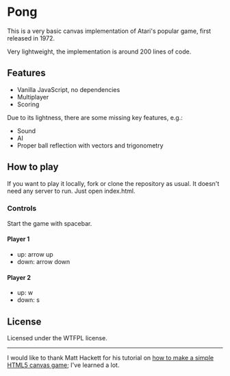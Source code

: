 # Pong

This is a very basic canvas implementation of Atari's popular game, first released in 1972.

Very lightweight, the implementation is around 200 lines of code.

## Features

- Vanilla JavaScript, no dependencies
- Multiplayer
- Scoring

Due to its lightness, there are some missing key features, e.g.:

- Sound
- AI
- Proper ball reflection with vectors and trigonometry

## How to play

<!--
You can play a demo [here](demo).
-->

If you want to play it locally, fork or clone the repository as usual. It doesn't need any server to run. Just open index.html.

### Controls

Start the game with spacebar.

#### Player 1
  - up: arrow up
  - down: arrow down

#### Player 2
  - up: w
  - down: s

## License

Licensed under the WTFPL license.

---

I would like to thank Matt Hackett for his tutorial on [how to make a simple HTML5 canvas game](tutorial); I've learned a lot.

[demo]: http://www.simonewebdesign.it/games/pong
[tutorial]: http://www.lostdecadegames.com/how-to-make-a-simple-html5-canvas-game/
